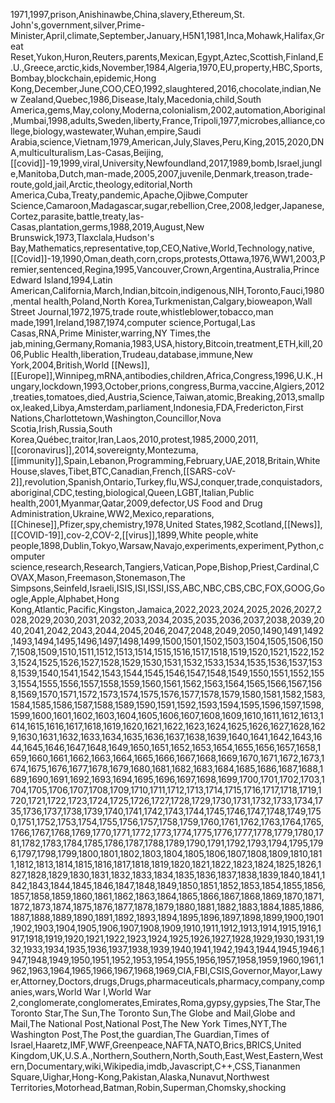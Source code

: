 1971,1997,prison,Anishinawbe,China,slavery,Ethereum,St. John's,government,silver,Prime-Minister,April,climate,September,January,H5N1,1981,Inca,Mohawk,Halifax,Great Reset,Yukon,Huron,Reuters,parents,Mexican,Egypt,Aztec,Scottish,Finland,E.U.,Greece,arctic,kids,November,1984,Algeria,1970,EU,property,HBC,Sports,Bombay,blockchain,epidemic,Hong Kong,December,June,COO,CEO,1992,slaughtered,2016,chocolate,indian,New Zealand,Quebec,1986,Disease,Italy,Macedonia,child,South America,gems,May,colony,Moderna,colonialism,2002,automation,Aboriginal,Mumbai,1998,adults,Sweden,liberty,France,Tripoli,1977,microbes,alliance,college,biology,wastewater,Wuhan,empire,Saudi Arabia,science,Vietnam,1979,American,July,Slaves,Peru,King,2015,2020,DNA,multiculturalism,Las-Casas,Beijing,[[covid]]-19,1999,viral,University,Newfoundland,2017,1989,bomb,Israel,jungle,Manitoba,Dutch,man-made,2005,2007,juvenile,Denmark,treason,trade-route,gold,jail,Arctic,theology,editorial,North America,Cuba,Treaty,pandemic,Apache,Ojibwe,Computer Science,Camaroon,Madagascar,sugar,rebellion,Cree,2008,ledger,Japanese,Cortez,parasite,battle,treaty,las-Casas,plantation,germs,1988,2019,August,New Brunswick,1973,Tlaxclala,Hudson's Bay,Mathematics,representative,top,CEO,Native,World,Technology,native,[[Covid]]-19,1990,Oman,death,corn,crops,protests,Ottawa,1976,WW1,2003,Premier,sentenced,Regina,1995,Vancouver,Crown,Argentina,Australia,Prince Edward Island,1994,Latin American,California,March,Indian,bitcoin,indigenous,NIH,Toronto,Fauci,1980,mental health,Poland,North Korea,Turkmenistan,Calgary,bioweapon,Wall Street Journal,1972,1975,trade route,whistleblower,tobacco,man made,1991,Ireland,1987,1974,computer science,Portugal,Las Casas,RNA,Prime Minister,warring,NY Times,the jab,mining,Germany,Romania,1983,USA,history,Bitcoin,treatment,ETH,kill,2006,Public Health,liberation,Trudeau,database,immune,New York,2004,British,World [[News]],[[Europe]],Winnipeg,mRNA,antibodies,children,Africa,Congress,1996,U.K.,Hungary,lockdown,1993,October,prions,congress,Burma,vaccine,Algiers,2012,treaties,tomatoes,died,Austria,Science,Taiwan,atomic,Breaking,2013,smallpox,leaked,Libya,Amsterdam,parliament,Indonesia,FDA,Fredericton,First Nations,Charlottetown,Washington,Councillor,Nova Scotia,Irish,Russia,South Korea,Québec,traitor,Iran,Laos,2010,protest,1985,2000,2011,[[coronavirus]],2014,sovereignty,Montezuma,[[immunity]],Spain,Lebanon,Programming,February,UAE,2018,Britain,White House,slaves,Tibet,BTC,Canadian,French,[[SARS-coV-2]],revolution,Spanish,Ontario,Turkey,flu,WSJ,conquer,trade,conquistadors,aboriginal,CDC,testing,biological,Queen,LGBT,Italian,Public health,2001,Myanmar,Qatar,2009,defector,US Food and Drug Administration,Ukraine,WW2,Mexico,reparations,[[Chinese]],Pfizer,spy,chemistry,1978,United States,1982,Scotland,[[News]],[[COVID-19]],cov-2,COV-2,[[virus]],1899,White people,white people,1898,Dublin,Tokyo,Warsaw,Navajo,experiments,experiment,Python,computer science,research,Research,Tangiers,Vatican,Pope,Bishop,Priest,Cardinal,COVAX,Mason,Freemason,Stonemason,The Simpsons,Seinfeld,Israeli,ISIS,ISI,ISSI,ISS,ABC,NBC,CBS,CBC,FOX,GOOG,Google,Apple,Alphabet,Hong Kong,Atlantic,Pacific,Kingston,Jamaica,2022,2023,2024,2025,2026,2027,2028,2029,2030,2031,2032,2033,2034,2035,2035,2036,2037,2038,2039,2040,2041,2042,2043,2044,2045,2046,2047,2048,2049,2050,1490,1491,1492,1493,1494,1495,1496,1497,1498,1499,1500,1501,1502,1503,1504,1505,1506,1507,1508,1509,1510,1511,1512,1513,1514,1515,1516,1517,1518,1519,1520,1521,1522,1523,1524,1525,1526,1527,1528,1529,1530,1531,1532,1533,1534,1535,1536,1537,1538,1539,1540,1541,1542,1543,1544,1545,1546,1547,1548,1549,1550,1551,1552,1553,1554,1555,1556,1557,1558,1559,1560,1561,1562,1563,1564,1565,1566,1567,1568,1569,1570,1571,1572,1573,1574,1575,1576,1577,1578,1579,1580,1581,1582,1583,1584,1585,1586,1587,1588,1589,1590,1591,1592,1593,1594,1595,1596,1597,1598,1599,1600,1601,1602,1603,1604,1605,1606,1607,1608,1609,1610,1611,1612,1613,1614,1615,1616,1617,1618,1619,1620,1621,1622,1623,1624,1625,1626,1627,1628,1629,1630,1631,1632,1633,1634,1635,1636,1637,1638,1639,1640,1641,1642,1643,1644,1645,1646,1647,1648,1649,1650,1651,1652,1653,1654,1655,1656,1657,1658,1659,1660,1661,1662,1663,1664,1665,1666,1667,1668,1669,1670,1671,1672,1673,1674,1675,1676,1677,1678,1679,1680,1681,1682,1683,1684,1685,1686,1687,1688,1689,1690,1691,1692,1693,1694,1695,1696,1697,1698,1699,1700,1701,1702,1703,1704,1705,1706,1707,1708,1709,1710,1711,1712,1713,1714,1715,1716,1717,1718,1719,1720,1721,1722,1723,1724,1725,1726,1727,1728,1729,1730,1731,1732,1733,1734,1735,1736,1737,1738,1739,1740,1741,1742,1743,1744,1745,1746,1747,1748,1749,1750,1751,1752,1753,1754,1755,1756,1757,1758,1759,1760,1761,1762,1763,1764,1765,1766,1767,1768,1769,1770,1771,1772,1773,1774,1775,1776,1777,1778,1779,1780,1781,1782,1783,1784,1785,1786,1787,1788,1789,1790,1791,1792,1793,1794,1795,1796,1797,1798,1799,1800,1801,1802,1803,1804,1805,1806,1807,1808,1809,1810,1811,1812,1813,1814,1815,1816,1817,1818,1819,1820,1821,1822,1823,1824,1825,1826,1827,1828,1829,1830,1831,1832,1833,1834,1835,1836,1837,1838,1839,1840,1841,1842,1843,1844,1845,1846,1847,1848,1849,1850,1851,1852,1853,1854,1855,1856,1857,1858,1859,1860,1861,1862,1863,1864,1865,1866,1867,1868,1869,1870,1871,1872,1873,1874,1875,1876,1877,1878,1879,1880,1881,1882,1883,1884,1885,1886,1887,1888,1889,1890,1891,1892,1893,1894,1895,1896,1897,1898,1899,1900,1901,1902,1903,1904,1905,1906,1907,1908,1909,1910,1911,1912,1913,1914,1915,1916,1917,1918,1919,1920,1921,1922,1923,1924,1925,1926,1927,1928,1929,1930,1931,1932,1933,1934,1935,1936,1937,1938,1939,1940,1941,1942,1943,1944,1945,1946,1947,1948,1949,1950,1951,1952,1953,1954,1955,1956,1957,1958,1959,1960,1961,1962,1963,1964,1965,1966,1967,1968,1969,CIA,FBI,CSIS,Governor,Mayor,Lawyer,Attorney,Doctors,drugs,Drugs,pharmaceuticals,pharmacy,company,companies,wars,World War I,World War 2,conglomerate,conglomerates,Emirates,Roma,gypsy,gypsies,The Star,The Toronto Star,The Sun,The Toronto Sun,The Globe and Mail,Globe and Mail,The National Post,National Post,The New York Times,NYT,The Washington Post,The Post,the guardian,The Guardian,Times of Israel,Haaretz,IMF,WWF,Greenpeace,NAFTA,NATO,Brics,BRICS,United Kingdom,UK,U.S.A.,Northern,Southern,North,South,East,West,Eastern,Western,Documentary,wiki,Wikipedia,imdb,Javascript,C++,CSS,Tiananmen Square,Uighar,Hong-Kong,Pakistan,Alaska,Nunavut,Northwest Territories,Motorhead,Batman,Robin,Superman,Chomsky,shocking
